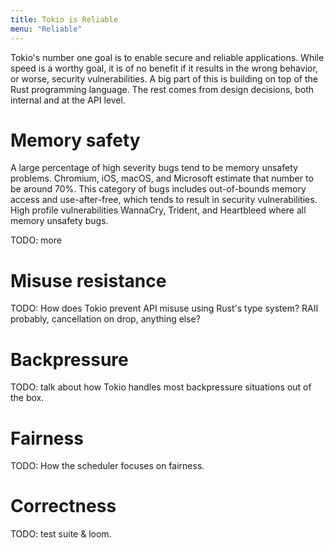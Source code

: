 ```yaml
---
title: Tokio is Reliable
menu: "Reliable"
---
```


Tokio's number one goal is to enable secure and reliable applications. While
speed is a worthy goal, it is of no benefit if it results in the wrong behavior,
or worse, security vulnerabilities. A big part of this is building on top of the
Rust programming language. The rest comes from design decisions, both internal
and at the API level.

# Memory safety

A large percentage of high severity bugs tend to be memory unsafety problems.
Chromium, iOS, macOS, and Microsoft estimate that number to be around 70%. This
category of bugs includes out-of-bounds memory access and use-after-free, which
tends to result in security vulnerabilities. High profile vulnerabilities
WannaCry, Trident, and Heartbleed where all memory unsafety bugs.

TODO: more

# Misuse resistance

TODO: How does Tokio prevent API misuse using Rust's type system? RAII probably,
cancellation on drop, anything else?

# Backpressure

TODO: talk about how Tokio handles most backpressure situations out of the box.

# Fairness

TODO: How the scheduler focuses on fairness.

# Correctness

TODO: test suite & loom.
